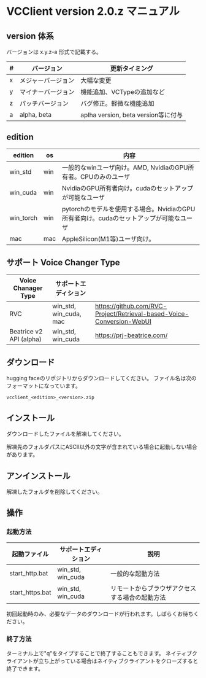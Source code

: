 # VCClient version 2.0.z マニュアル

## version 体系

バージョンは x.y.z-a 形式で記載する。

| #   | バージョン         | 更新タイミング                      |
| --- | ------------------ | ----------------------------------- |
| x   | メジャーバージョン | 大幅な変更                          |
| y   | マイナーバージョン | 機能追加、VCTypeの追加など          |
| z   | パッチバージョン   | バグ修正。軽微な機能追加            |
| a   | alpha, beta        | aplha version, beta version等に付与 |


## edition

| edition   | os  | 内容                                                                                   |
| --------- | --- | -------------------------------------------------------------------------------------- |
| win_std   | win | 一般的なwinユーザ向け。AMD, NvidiaのGPU所有者。CPUのみのユーザ                         |
| win_cuda  | win | NvidiaのGPU所有者向け。cudaのセットアップが可能なユーザ                                |
| win_torch | win | pytorchのモデルを使用する場合。NvidiaのGPU所有者向け。cudaのセットアップが可能なユーザ |
| mac       | mac | AppleSilicon(M1等)ユーザ向け。                                                         |

## サポート Voice Changer Type
| Voice Chanager Type     | サポートエディション   |                                                                       |
| ----------------------- | ---------------------- | --------------------------------------------------------------------- |
| RVC                     | win_std, win_cuda, mac | https://github.com/RVC-Project/Retrieval-based-Voice-Conversion-WebUI |
| Beatrice v2 API (alpha) | win_std, win_cuda      | https://prj-beatrice.com/                                             |


## ダウンロード
hugging faceのリポジトリからダウンロードしてください。
ファイル名は次のフォーマットになっています。

```
vcclient_<edition>_<version>.zip
```

## インストール
ダウンロードしたファイルを解凍してください。

解凍先のフォルダパスにASCII以外の文字が含まれている場合に起動しない場合があります。


## アンインストール
解凍したフォルダを削除してください。

## 操作
### 起動方法
| 起動ファイル    | サポートエディション | 説明                                           |
| --------------- | -------------------- | ---------------------------------------------- |
| start_http.bat  | win_std, win_cuda    | 一般的な起動方法                               |
| start_https.bat | win_std, win_cuda    | リモートからブラウザアクセスする場合の起動方法 |

初回起動時のみ、必要なデータのダウンロードが行われます。しばらくお待ちください。

### 終了方法
ターミナル上で"q"をタイプすることで終了することもできます。
ネイティブクライアントが立ち上がっている場合はネイティブクライアントをクローズすると終了できます。



## 